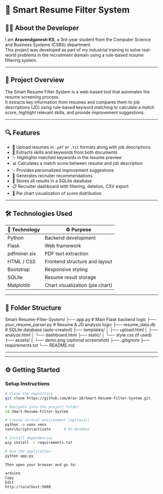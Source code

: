 # 🧠 Smart Resume Filter System

## 👨‍💻 About the Developer

I am **Aravendganesh KS**, a 3rd-year student from the Computer Science and Business Systems (CSBS) department.  
This project was developed as part of my industrial training to solve real-world problems in the recruitment domain using a rule-based resume filtering system.

---

## 🚀 Project Overview

The Smart Resume Filter System is a web-based tool that automates the resume screening process.  
It extracts key information from resumes and compares them to job descriptions (JD) using rule-based keyword matching to calculate a match score, highlight relevant skills, and provide improvement suggestions.

---

## 🔍 Features

- 📄 Upload resumes in `.pdf` or `.txt` formats along with job descriptions
- 🧠 Extracts skills and keywords from both documents
- ✨ Highlights matched keywords in the resume preview
- 📊 Calculates a match score between resume and job description
- 💡 Provides personalized improvement suggestions
- 📌 Generates recruiter recommendations
- 💾 Stores all results in a SQLite database
- 📋 Recruiter dashboard with filtering, deletion, CSV export
- 🥧 Pie chart visualization of score distribution

---

## 🛠 Technologies Used

| 🧪 Technology    | ⚙️ Purpose                              |
|------------------|------------------------------------------|
| Python           | Backend development                     |
| Flask            | Web framework                           |
| pdfminer.six     | PDF text extraction                     |
| HTML / CSS       | Frontend structure and layout           |
| Bootstrap        | Responsive styling                      |
| SQLite           | Resume result storage                   |
| Matplotlib       | Chart visualization (pie chart)         |

---

## 📁 Folder Structure


Smart-Resume-Filter-System/
├── app.py # Main Flask backend logic
├── your_resume_parser.py # Resume & JD analysis logic
├── resume_data.db # SQLite database (auto-created)
├── templates/
│ ├── upload.html
│ ├── analyze.html
│ └── dashboard.html
├── static/
│ └── style.css (if used)
├── assets/
│ └── demo.png (optional screenshot)
├── .gitignore
├── requirements.txt
└── README.md


-----------------------------------------------------------------------------

---

## ⚙️ Getting Started

### Setup Instructions

```bash
# Clone the repository
git clone https://github.com/Arav-18/Smart-Resume-Filter-System.git

# Navigate into the project folder
cd Smart-Resume-Filter-System

# Create virtual environment (optional)
python -m venv venv
venv\Scripts\activate      # On Windows

# Install dependencies
pip install -r requirements.txt

# Run the application
python app.py

Then open your browser and go to:

arduino
Copy
Edit
http://localhost:5000
